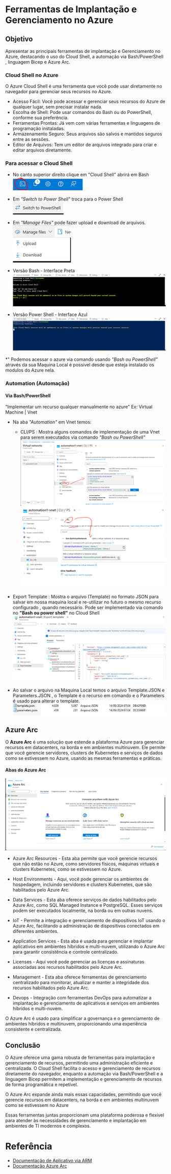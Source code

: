 # Ferramentas de Implantação e Gerenciamento no Azure

## Objetivo
Apresentar as principais ferramentas de implantação e Gerenciamento no Azure, destacando o uso do Cloud Shell, a automação via Bash/PowerShell , linguagem Bicep e Azure Arc.

### Cloud Shell no Azure

O Azure Cloud Shell é uma ferramenta que você pode usar diretamente no navegador para gerenciar seus recursos no Azure.

- Acesso Fácil: Você pode acessar e gerenciar seus recursos do Azure de qualquer lugar, sem precisar instalar nada.
- Escolha de Shell: Pode usar comandos do Bash ou do PowerShell, conforme sua preferência.
- Ferramentas Prontas: Já vem com várias ferramentas e linguagens de programação instaladas.
- Armazenamento Seguro: Seus arquivos são salvos e mantidos seguros entre as sessões.
- Editor de Arquivos: Tem um editor de arquivos integrado para criar e editar arquivos diretamente.

### Para acessar o Cloud Shell
- No canto superior direito clique em "Cloud Shell" abrirá em Bash  
  ![alt text](https://github.com/clouder-km/Challenge-Azure-Dio/blob/main/image/cloud%20shell1.PNG)  
- Em *"Switch to Power Shell"* troca para o Power Shell  
  ![alt text](https://github.com/clouder-km/Challenge-Azure-Dio/blob/main/image/cloud%20shell2.PNG)  
- Em *"Manage Files"* pode fazer upload e download de arquivos.  
  ![alt text](https://github.com/clouder-km/Challenge-Azure-Dio/blob/main/image/cloud%20shell3.PNG)  

- Versão Bash - Interface Preta  
  ![alt text](https://github.com/clouder-km/Challenge-Azure-Dio/blob/main/image/cloud%20shell4.PNG)
- Versão Power Shell - Interface Azul
  ![alt text](https://github.com/clouder-km/Challenge-Azure-Dio/blob/main/image/cloud%20shell5.PNG)

*" Podemos acessar o azure via comando usando *"Bash ou PowerShell"* através da sua Maquina Local é possivel desde que esteja instalado os modulos do Azure nela.

### Automation (Automação)

#### Via Bash/PowerShell

"Implementar um recurso qualquer manualmente no azure" Ex: Virtual Machine | Vnet
- Na aba *"Automation"* em Vnet temos:
  - CLI/PS : Mostra alguns comandos de implementação de uma Vnet para serem executados via comando *"Bash ou PowerShell"*
   ![alt text](https://github.com/clouder-km/Challenge-Azure-Dio/blob/main/image/CLI.PNG)
   ![alt text](https://github.com/clouder-km/Challenge-Azure-Dio/blob/main/image/PS.PNG)
- Export Template :  Mostra o arquivo (Template) no formato JSON para salvar em nossa maquina local e re-utilizar no futuro o mesmo recurso configurado , quando necessário. Pode ser implementado via comando no **"Bash ou power shell"** no Cloud Shell
   ![alt text](https://github.com/clouder-km/Challenge-Azure-Dio/blob/main/image/EXPORT%20TEMPLATE.PNG)

    
- Ao salvar o arquivo na Maquina Local temos o arquivo Template.JSON e Parameters.JSON , o Template é o recurso em comando e o Parameters é usado para alterar o template.
    ![alt text](https://github.com/clouder-km/Challenge-Azure-Dio/blob/main/image/arquivos.PNG)

## Azure Arc

O **Azure Arc** é uma solução que estende a plataforma Azure para gerenciar recursos em datacenters, na borda e em ambientes multinuvem. Ele permite que você gerencie servidores, clusters de Kubernetes e serviços de dados como se estivessem no Azure, usando as mesmas ferramentas e práticas.

#### Abas do Azure Arc

  ![alt text](https://github.com/clouder-km/Challenge-Azure-Dio/blob/main/image/ARC.PNG)


- Azure Arc Resources - Esta aba permite que você gerencie recursos que não estão no Azure, como servidores físicos, máquinas virtuais e clusters Kubernetes, como se estivessem no Azure.

- Host Environments - Aqui, você pode gerenciar os ambientes de hospedagem, incluindo servidores e clusters Kubernetes, que são habilitados pelo Azure Arc.

- Data Services - Esta aba oferece serviços de dados habilitados pelo Azure Arc, como SQL Managed Instance e PostgreSQL. Esses serviços podem ser executados localmente, na borda ou em outras nuvens.

- IoT - Permite a integração e gerenciamento de dispositivos IoT usando o Azure Arc, facilitando a administração de dispositivos conectados em diferentes ambientes.

- Application Services - Esta aba é usada para gerenciar e implantar aplicativos em ambientes híbridos e multi-nuvem, utilizando o Azure Arc para garantir consistência e controle centralizado.

- Licenses - Aqui você pode gerenciar as licenças e assinaturas associadas aos recursos habilitados pelo Azure Arc.

- Management - Esta aba oferece ferramentas de gerenciamento centralizado para monitorar, atualizar e manter a integridade dos recursos habilitados pelo Azure Arc.

- Devops - Integração com ferramentas DevOps para automatizar a implantação e gerenciamento de aplicativos e serviços em ambientes híbridos e multi-nuvem.

O Azure Arc é usado para simplificar a governança e o gerenciamento de ambientes híbridos e multinuvem, proporcionando uma experiência consistente e centralizada.


## Conclusão

O Azure oferece uma gama robusta de ferramentas para implantação e gerenciamento de recursos, permitindo uma administração eficiente e centralizada. O Cloud Shell facilita o acesso e gerenciamento de recursos diretamente do navegador, enquanto a automação via Bash/PowerShell e a linguagem Bicep permitem a implementação e gerenciamento de recursos de forma programática e repetível.

O Azure Arc expande ainda mais essas capacidades, permitindo que você gerencie recursos em datacenters, na borda e em ambientes multinuvem como se estivessem no Azure

Essas ferramentas juntas proporcionam uma plataforma poderosa e flexível para atender às necessidades de gerenciamento e implantação em ambientes de TI modernos e complexos.

# Referência

- [Documentação de Aplicativo via ARM](https://learn.microsoft.com/pt-br/azure/app-service/quickstart-arm-template?pivots=platform-linux)
- [Documentação Azure Arc](https://learn.microsoft.com/pt-br/azure/azure-arc/overview)

